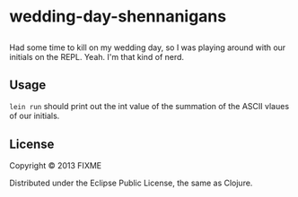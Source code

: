# wedding-day-shennanigans


##
Had some time to kill on my wedding day, so I was playing around with our initials on the REPL.  Yeah.  I'm that kind of nerd.

## Usage

`lein run` should print out the int value of the summation of the ASCII vlaues of our initials.  

## License

Copyright © 2013 FIXME

Distributed under the Eclipse Public License, the same as Clojure.
